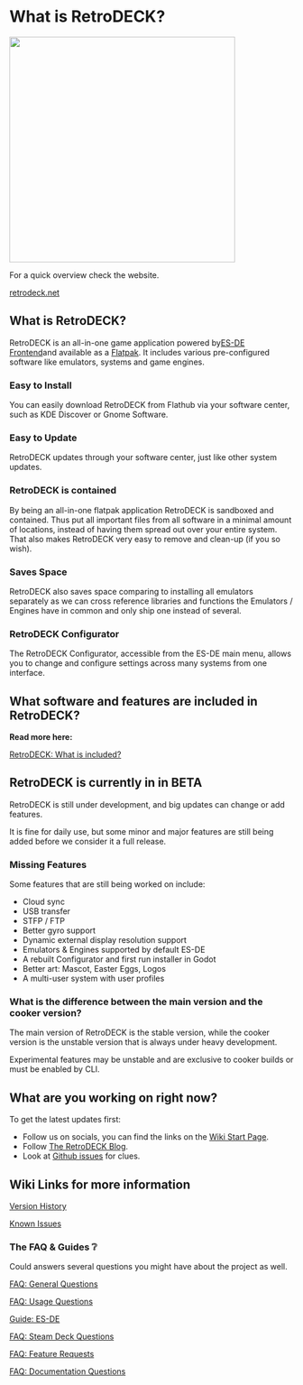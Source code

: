 # What is RetroDECK?

<img src="../../wiki_images/logos/rd-esde-logo.svg" width="400">

For a quick overview check the website.

[retrodeck.net]( https://retrodeck.net/)

## What is RetroDECK?

RetroDECK is an all-in-one game application powered by[ES-DE Frontend](https://es-de.org)and available as a [Flatpak](https://flathub.org/apps/net.retrodeck.retrodeck). It includes various pre-configured software like emulators, systems and game engines.

### Easy to Install

You can easily download RetroDECK from Flathub via your software center, such as KDE Discover or Gnome Software.

### Easy to Update

RetroDECK updates through your software center, just like other system updates.

### RetroDECK is contained

By being an all-in-one flatpak application RetroDECK is sandboxed and contained. Thus put all important files from all software in a minimal amount of locations, instead of having them spread out over your entire system. That also makes RetroDECK very easy to remove and clean-up (if you so wish).


### Saves Space

RetroDECK also saves space comparing to installing all emulators separately as we can cross reference libraries and functions the Emulators / Engines have in common and only ship one instead of several.

### RetroDECK Configurator

The RetroDECK Configurator, accessible from the ES-DE main menu, allows you to change and configure settings across many systems from one interface.


## What software and features are included in RetroDECK?

**Read more here:**

[RetroDECK: What is included?](../wiki_about/what-is-included.md)

## RetroDECK is currently in in BETA

RetroDECK is still under development, and big updates can change or add features. 

It is fine for daily use, but some minor and major features are still being added before we consider it a full release. 

### Missing Features

Some features that are still being worked on include:

- Cloud sync
- USB transfer
- STFP / FTP
- Better gyro support
- Dynamic external display resolution support
- Emulators & Engines supported by default ES-DE
- A rebuilt Configurator and first run installer in Godot
- Better art: Mascot, Easter Eggs, Logos
- A multi-user system with user profiles

### What is the difference between the main version and the cooker version?

The main version of RetroDECK is the stable version, while the cooker version is the unstable version that is always under heavy development.

Experimental features may be unstable and are exclusive to cooker builds or must be enabled by CLI.

##  What are you working on right now?

To get the latest updates first:

- Follow us on socials, you can find the links on the [Wiki Start Page](../index.md).
- Follow [The RetroDECK Blog](../blog/index.md).
- Look at [Github issues](https://github.com/XargonWan/RetroDECK/issues/) for clues.

## Wiki Links for more information

[Version History](../wiki_rd_versions/version-history.md)

[Known Issues](../wiki_general/known-issues.md)

### The FAQ & Guides ❔

Could answers several questions you might have about the project as well.

[FAQ: General Questions](../wiki_faq/faq-rd-general.md)

[FAQ: Usage Questions](../wiki_faq/faq-rd-usage.md)

[Guide: ES-DE](../wiki_system_guides/es-de/esde-guide.md)

[FAQ: Steam Deck Questions](../wiki_devices/steamdeck/steamdeck-faq.md)

[FAQ: Feature Requests](../wiki_faq/faq-feature.md)

[FAQ: Documentation Questions](../wiki_faq/faq-documentation.md)


